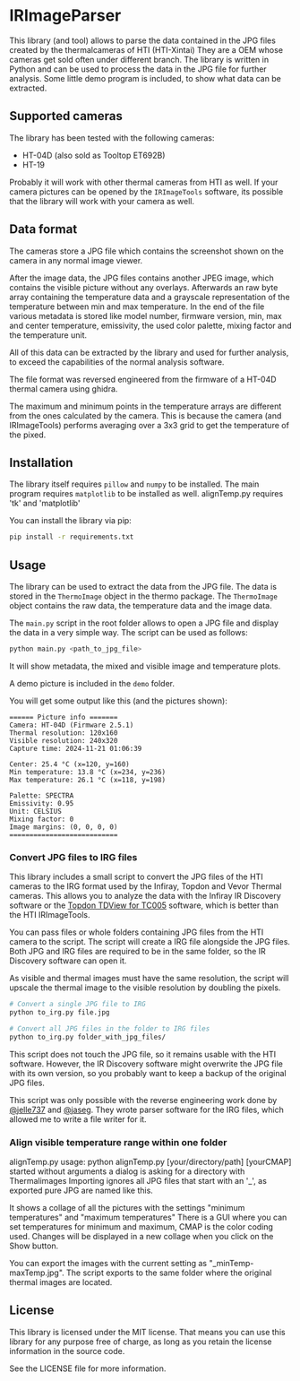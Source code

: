 # IRImageParser

This library (and tool) allows to parse the data contained in the JPG files created by the thermalcameras of HTI (HTI-Xintai)
They are a OEM whose cameras get sold often under different branch. The library is written in Python and can be used to process the data in the JPG file for
further analysis. Some little demo program is included, to show what data can be extracted.

## Supported cameras
 
The library has been tested with the following cameras:
* HT-04D (also sold as Tooltop ET692B)
* HT-19

Probably it will work with other thermal cameras from HTI as well. If your camera pictures can be opened by the `IRImageTools`
software, its possible that the library will work with your camera as well.

## Data format
The cameras store a JPG file which contains the screenshot shown on the camera in any normal image viewer.

After the image data, the JPG files contains another JPEG image, which contains the visible picture without any overlays.
Afterwards an raw byte array containing the temperature data and a grayscale representation of the temperature between
min and max temperature.
In the end of the file various metadata is stored like model number, firmware version, min, max and center temperature,
emissivity, the used color palette, mixing factor and the temperature unit.

All of this data can be extracted by the library and used for further analysis, to exceed the capabilities of the normal
analysis software.

The file format was reversed engineered from the firmware of a HT-04D thermal camera using ghidra.

The maximum and minimum points in the temperature arrays are different from the ones calculated by the camera. This
is because the camera (and IRImageTools) performs averaging over a 3x3 grid to get the temperature of the pixed.

## Installation

The library itself requires `pillow` and `numpy` to be installed. The main program requires `matplotlib` to be installed as well. alignTemp.py requires 'tk' and 'matplotlib'  

You can install the library via pip:

```bash
pip install -r requirements.txt
```

## Usage

The library can be used to extract the data from the JPG file. The data is stored in the `ThermoImage` object in the thermo
package. The `ThermoImage` object contains the raw data, the temperature data and the image data.

The `main.py` script in the root folder allows to open a JPG file and display the data in a very simple way. The script
can be used as follows:

```bash
python main.py <path_to_jpg_file>
```

It will show metadata, the mixed and visible image and temperature plots.

A demo picture is included in the `demo` folder.

You will get some output like this (and the pictures shown):

```
====== Picture info =======
Camera: HT-04D (Firmware 2.5.1)
Thermal resolution: 120x160
Visible resolution: 240x320
Capture time: 2024-11-21 01:06:39

Center: 25.4 °C (x=120, y=160)
Min temperature: 13.8 °C (x=234, y=236)
Max temperature: 26.1 °C (x=118, y=198)

Palette: SPECTRA
Emissivity: 0.95
Unit: CELSIUS
Mixing factor: 0
Image margins: (0, 0, 0, 0)
===========================
```

### Convert JPG files to IRG files
This library includes a small script to convert the JPG files of the HTI cameras to the IRG format used by the Infiray,
Topdon and Vevor Thermal cameras. This allows you to analyze the data with the Infiray IR Discovery software or the [Topdon
TDView for TC005](https://www.topdon.com/pages/pro-down?fuzzy=TC005) software, which is better than the HTI IRImageTools.

You can pass  files or whole folders containing JPG files from the HTI camera to the script. The script will create a IRG
file alongside the JPG files. Both JPG and IRG files are required to be in the same folder, so the IR Discovery software
can open it.

As visible and thermal images must have the same resolution, the script will upscale the thermal image to the visible
resolution by doubling the pixels.

```bash
# Convert a single JPG file to IRG
python to_irg.py file.jpg

# Convert all JPG files in the folder to IRG files
python to_irg.py folder_with_jpg_files/
```

This script does not touch the JPG file, so it remains usable with the HTI software. However, the IR Discovery software
might overwrite the JPG file with its own version, so you probably want to keep a backup of the original JPG files.

This script was only possible with the reverse engineering work done by [@jelle737](https://github.com/jelle737/Vevor-Thermal-Utilities/tree/main)
and [@jaseg](https://github.com/jaseg/infiray_irg). They wrote parser software for the IRG files, which allowed me to
write a file writer for it.

### Align visible temperature range within one folder
alignTemp.py
usage: python alignTemp.py [your/directory/path] [yourCMAP]
started without arguments a dialog is asking for a directory with Thermalimages
Importing ignores all JPG files that start with an '_', as exported pure JPG are named like this.

It shows a collage of all the pictures with the settings "minimum temperatures" and "maximum temperatures"
There is a GUI where you can set temperatures for minimum and maximum, CMAP is the color coding used.
Changes will be displayed in a new collage when you click on the Show button.

You can export the images with the current setting as "_minTemp-maxTemp<original name>.jpg". 
The script exports to the same folder where the original thermal images are located.


## License
This library is licensed under the MIT license. That means you can use this library for any purpose free of charge,
as long as you retain the license information in the source code.

See the LICENSE file for more information.